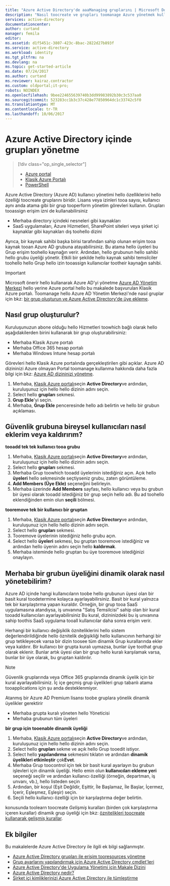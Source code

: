 ```yaml
---
title: "Azure Active Directory'de aaaManaging gruplarını | Microsoft Docs"
description: "Nasıl toocreate ve grupları toomanage Azure yönetmek kullanıcıları Azure Active Directory kullanarak."
services: active-directory
documentationcenter: 
author: curtand
manager: femila
editor: 
ms.assetid: d1f5451c-3807-423c-8bac-2822d27b893f
ms.service: active-directory
ms.workload: identity
ms.tgt_pltfrm: na
ms.devlang: na
ms.topic: get-started-article
ms.date: 07/24/2017
ms.author: curtand
ms.reviewer: kairaz.contractor
ms.custom: oldportal;it-pro;
robots: NOINDEX
ms.openlocfilehash: 9bee224655639740b3dd99983892b30c3c537aa0
ms.sourcegitcommit: 523283cc1b3c37c428e77850964dc1c33742c5f0
ms.translationtype: MT
ms.contentlocale: tr-TR
ms.lasthandoff: 10/06/2017
---
```

# <a name="managing-groups-in-azure-active-directory"></a>Azure Active Directory içinde grupları yönetme
> [!div class="op_single_selector"]
> * [Azure portal](active-directory-groups-create-azure-portal.md)
> * [Klasik Azure Portalı](active-directory-accessmanagement-manage-groups.md)
> * [PowerShell](active-directory-accessmanagement-groups-settings-v2-cmdlets.md)
>
>

Azure Active Directory (Azure AD) kullanıcı yönetimi hello özelliklerini hello özelliği toocreate gruplarını biridir. Lisans veya izinleri tooa sayısı, kullanıcı aynı anda atama gibi bir grup tooperform yönetim görevleri kullanın. Grupları tooassign erişim izni de kullanabilirsiniz

* Merhaba directory içindeki nesneleri gibi kaynakları
* SaaS uygulamaları, Azure Hizmetleri, SharePoint siteleri veya şirket içi kaynaklar gibi kaynakları dış toohello dizini

Ayrıca, bir kaynak sahibi başka birisi tarafından sahip olunan erişim tooa kaynak tooan Azure AD grubuna atayabilirsiniz. Bu atama hello üyeleri bu Grup erişim toohello kaynağın verir. Ardından, hello grubunun hello sahibi hello grubu üyeliği yönetir. Etkili bir şekilde hello kaynak sahibi temsilciler toohello hello Grup hello izin tooassign kullanıcılar tootheir kaynağın sahibi.

> [!IMPORTANT]
> Microsoft önerir hello kullanarak Azure AD'yi yönetme [Azure AD Yönetim Merkezi](https://aad.portal.azure.com) hello yerine Azure portal hello bu makalede başvurulan Klasik Azure portalı. Toomanage hello Azure AD Yönetim Merkezi'nde nasıl gruplar için bkz: [bir grup oluşturun ve Azure Active Directory'de üye ekleme](active-directory-groups-create-azure-portal.md).

## <a name="how-do-i-create-a-group"></a>Nasıl grup oluşturulur?
Kuruluşunuzun abone olduğu hello Hizmetleri toowhich bağlı olarak hello aşağıdakilerden birini kullanarak bir grup oluşturabilirsiniz:

* Merhaba Klasik Azure portalı
* Merhaba Office 365 hesap portalı
* Merhaba Windows Intune hesap portalı

Görevleri hello Klasik Azure portalında gerçekleştirilen gibi açıklar. Azure AD dizininizi Azure olmayan Portal toomanage kullanma hakkında daha fazla bilgi için bkz: [Azure AD dizininizi yönetme](active-directory-administer.md).

1. Merhaba, [Klasik Azure portalı](https://manage.windowsazure.com)seçin **Active Directory**ve ardından, kuruluşunuz için hello hello dizinin adını seçin.
2. Select hello **grupları** sekmesi.
3. **Grup Ekle**'yi seçin.
4. Merhaba, **Grup Ekle** penceresinde hello adı belirtin ve hello bir grubun açıklaması.

## <a name="how-do-i-add-or-remove-individual-users-in-a-security-group"></a>Güvenlik grubuna bireysel kullanıcıları nasıl eklerim veya kaldırırım?
**tooadd tek tek kullanıcı tooa grubu**

1. Merhaba, [Klasik Azure portalı](https://manage.windowsazure.com)seçin **Active Directory**ve ardından, kuruluşunuz için hello hello dizinin adını seçin.
2. Select hello **grupları** sekmesi.
3. Merhaba Grup toowhich tooadd üyelerinin istediğiniz açın. Açık hello **üyeleri** hello sekmesinde seçtiyseniz grubu, zaten görüntüleme.
4. **Add Members (Üye Ekle)** seçeneğini belirleyin.
5. Merhaba üzerinde **Add Members** sayfası, hello kullanıcı veya bu grubun bir üyesi olarak tooadd istediğiniz bir grup seçin hello adı. Bu ad toohello eklendiğinden emin olun **seçili** bölmesi.

**tooremove tek bir kullanıcı bir gruptan**

1. Merhaba, [Klasik Azure portalı](https://manage.windowsazure.com)seçin **Active Directory**ve ardından, kuruluşunuz için hello hello dizinin adını seçin.
2. Select hello **grupları** sekmesi.
3. Tooremove üyelerinin istediğiniz hello grubu açın.
4. Select hello **üyeleri** sekmesi, bu gruptan tooremove istediğiniz ve ardından hello üyenin adını seçin hello **kaldırmak**.
5. Merhaba isteminde hello gruptan bu üye tooremove istediğinizi onaylayın.

## <a name="how-can-i-manage-hello-membership-of-a-group-dynamically"></a>Merhaba bir grubun üyeliğini dinamik olarak nasıl yönetebilirim?
Azure AD içinde hangi kullanıcıların toobe hello grubunun üyesi olan bir basit kural toodetermine kolayca ayarlayabilirsiniz. Basit bir kural yalnızca tek bir karşılaştırma yapan kuraldır. Örneğin, bir grup tooa SaaS uygulamasına atandıysa, iş unvanına "Satış Temsilcisi" sahip olan bir kural tooadd kullanıcıları ayarlayabilirsiniz Bu kural, dizininizdeki bu iş unvanına sahip toothis SaaS uygulama tooall kullanıcılar daha sonra erişim verir.

Herhangi bir kullanıcı değişiklik özniteliklerini hello sistem değerlendirildiğinde hello öznitelik değişikliği hello kullanıcının herhangi bir grup tetikleyecek varsa bir dizin toosee tüm dinamik Grup kurallarında ekler veya kaldırır. Bir kullanıcı bir grupta kuralı uymazsa, bunlar üye toothat grup olarak eklenir. Bunlar artık üyesi olan bir grup hello kuralı karşılamak varsa, bunlar bir üye olarak, bu gruptan kaldırılır.

> [!NOTE]
> Güvenlik gruplarında veya Office 365 gruplarında dinamik üyelik için bir kural ayarlayabilirsiniz. İç içe geçmiş grup üyelikleri grup tabanlı atama tooapplications için şu anda desteklenmiyor.
>
> Atanmış bir Azure AD Premium lisansı toobe gruplara yönelik dinamik üyelikler gerektirir
>
> * Merhaba grupta kuralı yöneten hello Yöneticisi
> * Merhaba grubunun tüm üyeleri
>
>

**bir grup için tooenable dinamik üyeliği**

1. Merhaba, [Klasik Azure portalı](https://manage.windowsazure.com)seçin **Active Directory**ve ardından, kuruluşunuz için hello hello dizinin adını seçin.
2. Select hello **grupları** sekme ve açık hello Grup tooedit istiyor.
3. Select hello **yapılandırma** sekmesini tıklatın ve ardından **dinamik üyelikleri etkinleştir** çok**Evet**.
4. Merhaba Grup toocontrol için tek bir basit kural ayarlayın bu grubun işlevleri için dinamik üyeliği. Hello emin olun **kullanıcıları ekleme yeri** seçeneği seçilir ve ardından kullanıcı özelliği (örneğin, departman, iş unvanı, vb.), hello listeden seçin
5. Ardından, bir koşul (Eşit Değildir, Eşittir, İle Başlamaz, İle Başlar, İçermez, İçerir, Eşleşmez, Eşleşir) seçin.
6. Seçili hello kullanıcı özelliği için bir karşılaştırma değer belirtin.

konusunda toolearn toocreate *Gelişmiş* kuralları (birden çok karşılaştırma içeren kurallar) dinamik grup üyeliği için bkz: [öznitelikleri toocreate kullanarak gelişmiş kurallar](active-directory-accessmanagement-groups-with-advanced-rules.md).

## <a name="additional-information"></a>Ek bilgiler
Bu makalelerde Azure Active Directory ile ilgili ek bilgi sağlanmıştır.

* [Azure Active Directory grupları ile erişim tooresources yönetme](active-directory-manage-groups.md)
* [Grup ayarlarını yapılandırmak için Azure Active Directory cmdlet'leri](active-directory-accessmanagement-groups-settings-cmdlets.md)
* [Azure Active Directory'de Uygulama Yönetimi için Makale Dizini](active-directory-apps-index.md)
* [Azure Active Directory nedir?](active-directory-whatis.md)
* [Şirket içi kimliklerinizi Azure Active Directory ile tümleştirme](active-directory-aadconnect.md)
